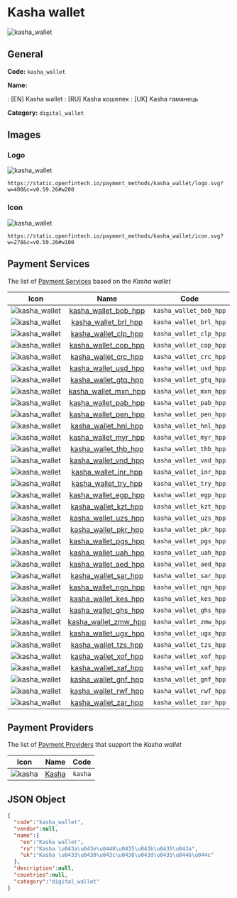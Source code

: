
# Kasha wallet 
![kasha_wallet](https://static.openfintech.io/payment_methods/kasha_wallet/logo.svg?w=400&c=v0.59.26#w200)  

## General 
**Code:** `kasha_wallet` 
 
**Name:** 
 
:	[EN] Kasha wallet 
:	[RU] Kasha кошелек 
:	[UK] Kasha гаманець 
 
**Category:** `digital_wallet` 
 

## Images 

### Logo 
![kasha_wallet](https://static.openfintech.io/payment_methods/kasha_wallet/logo.svg?w=400&c=v0.59.26#w200)  

```
https://static.openfintech.io/payment_methods/kasha_wallet/logo.svg?w=400&c=v0.59.26#w200
```  

### Icon 
![kasha_wallet](https://static.openfintech.io/payment_methods/kasha_wallet/icon.svg?w=278&c=v0.59.26#w100)  

```
https://static.openfintech.io/payment_methods/kasha_wallet/icon.svg?w=278&c=v0.59.26#w100
```  

## Payment Services 
 
The list of [Payment Services](/payment-services/) based on the _Kasha wallet_ 

|Icon|Name|Code| 
|:---:|:---:|:---:| 
|![kasha_wallet](https://static.openfintech.io/payment_methods/kasha_wallet/icon.svg?w=278&c=v0.59.26#w100) |[kasha_wallet_bob_hpp](/payment-services/kasha_wallet_bob_hpp/)|`kasha_wallet_bob_hpp`| 
|![kasha_wallet](https://static.openfintech.io/payment_methods/kasha_wallet/icon.svg?w=278&c=v0.59.26#w100) |[kasha_wallet_brl_hpp](/payment-services/kasha_wallet_brl_hpp/)|`kasha_wallet_brl_hpp`| 
|![kasha_wallet](https://static.openfintech.io/payment_methods/kasha_wallet/icon.svg?w=278&c=v0.59.26#w100) |[kasha_wallet_clp_hpp](/payment-services/kasha_wallet_clp_hpp/)|`kasha_wallet_clp_hpp`| 
|![kasha_wallet](https://static.openfintech.io/payment_methods/kasha_wallet/icon.svg?w=278&c=v0.59.26#w100) |[kasha_wallet_cop_hpp](/payment-services/kasha_wallet_cop_hpp/)|`kasha_wallet_cop_hpp`| 
|![kasha_wallet](https://static.openfintech.io/payment_methods/kasha_wallet/icon.svg?w=278&c=v0.59.26#w100) |[kasha_wallet_crc_hpp](/payment-services/kasha_wallet_crc_hpp/)|`kasha_wallet_crc_hpp`| 
|![kasha_wallet](https://static.openfintech.io/payment_methods/kasha_wallet/icon.svg?w=278&c=v0.59.26#w100) |[kasha_wallet_usd_hpp](/payment-services/kasha_wallet_usd_hpp/)|`kasha_wallet_usd_hpp`| 
|![kasha_wallet](https://static.openfintech.io/payment_methods/kasha_wallet/icon.svg?w=278&c=v0.59.26#w100) |[kasha_wallet_gtq_hpp](/payment-services/kasha_wallet_gtq_hpp/)|`kasha_wallet_gtq_hpp`| 
|![kasha_wallet](https://static.openfintech.io/payment_methods/kasha_wallet/icon.svg?w=278&c=v0.59.26#w100) |[kasha_wallet_mxn_hpp](/payment-services/kasha_wallet_mxn_hpp/)|`kasha_wallet_mxn_hpp`| 
|![kasha_wallet](https://static.openfintech.io/payment_methods/kasha_wallet/icon.svg?w=278&c=v0.59.26#w100) |[kasha_wallet_pab_hpp](/payment-services/kasha_wallet_pab_hpp/)|`kasha_wallet_pab_hpp`| 
|![kasha_wallet](https://static.openfintech.io/payment_methods/kasha_wallet/icon.svg?w=278&c=v0.59.26#w100) |[kasha_wallet_pen_hpp](/payment-services/kasha_wallet_pen_hpp/)|`kasha_wallet_pen_hpp`| 
|![kasha_wallet](https://static.openfintech.io/payment_methods/kasha_wallet/icon.svg?w=278&c=v0.59.26#w100) |[kasha_wallet_hnl_hpp](/payment-services/kasha_wallet_hnl_hpp/)|`kasha_wallet_hnl_hpp`| 
|![kasha_wallet](https://static.openfintech.io/payment_methods/kasha_wallet/icon.svg?w=278&c=v0.59.26#w100) |[kasha_wallet_myr_hpp](/payment-services/kasha_wallet_myr_hpp/)|`kasha_wallet_myr_hpp`| 
|![kasha_wallet](https://static.openfintech.io/payment_methods/kasha_wallet/icon.svg?w=278&c=v0.59.26#w100) |[kasha_wallet_thb_hpp](/payment-services/kasha_wallet_thb_hpp/)|`kasha_wallet_thb_hpp`| 
|![kasha_wallet](https://static.openfintech.io/payment_methods/kasha_wallet/icon.svg?w=278&c=v0.59.26#w100) |[kasha_wallet_vnd_hpp](/payment-services/kasha_wallet_vnd_hpp/)|`kasha_wallet_vnd_hpp`| 
|![kasha_wallet](https://static.openfintech.io/payment_methods/kasha_wallet/icon.svg?w=278&c=v0.59.26#w100) |[kasha_wallet_inr_hpp](/payment-services/kasha_wallet_inr_hpp/)|`kasha_wallet_inr_hpp`| 
|![kasha_wallet](https://static.openfintech.io/payment_methods/kasha_wallet/icon.svg?w=278&c=v0.59.26#w100) |[kasha_wallet_try_hpp](/payment-services/kasha_wallet_try_hpp/)|`kasha_wallet_try_hpp`| 
|![kasha_wallet](https://static.openfintech.io/payment_methods/kasha_wallet/icon.svg?w=278&c=v0.59.26#w100) |[kasha_wallet_egp_hpp](/payment-services/kasha_wallet_egp_hpp/)|`kasha_wallet_egp_hpp`| 
|![kasha_wallet](https://static.openfintech.io/payment_methods/kasha_wallet/icon.svg?w=278&c=v0.59.26#w100) |[kasha_wallet_kzt_hpp](/payment-services/kasha_wallet_kzt_hpp/)|`kasha_wallet_kzt_hpp`| 
|![kasha_wallet](https://static.openfintech.io/payment_methods/kasha_wallet/icon.svg?w=278&c=v0.59.26#w100) |[kasha_wallet_uzs_hpp](/payment-services/kasha_wallet_uzs_hpp/)|`kasha_wallet_uzs_hpp`| 
|![kasha_wallet](https://static.openfintech.io/payment_methods/kasha_wallet/icon.svg?w=278&c=v0.59.26#w100) |[kasha_wallet_pkr_hpp](/payment-services/kasha_wallet_pkr_hpp/)|`kasha_wallet_pkr_hpp`| 
|![kasha_wallet](https://static.openfintech.io/payment_methods/kasha_wallet/icon.svg?w=278&c=v0.59.26#w100) |[kasha_wallet_pgs_hpp](/payment-services/kasha_wallet_pgs_hpp/)|`kasha_wallet_pgs_hpp`| 
|![kasha_wallet](https://static.openfintech.io/payment_methods/kasha_wallet/icon.svg?w=278&c=v0.59.26#w100) |[kasha_wallet_uah_hpp](/payment-services/kasha_wallet_uah_hpp/)|`kasha_wallet_uah_hpp`| 
|![kasha_wallet](https://static.openfintech.io/payment_methods/kasha_wallet/icon.svg?w=278&c=v0.59.26#w100) |[kasha_wallet_aed_hpp](/payment-services/kasha_wallet_aed_hpp/)|`kasha_wallet_aed_hpp`| 
|![kasha_wallet](https://static.openfintech.io/payment_methods/kasha_wallet/icon.svg?w=278&c=v0.59.26#w100) |[kasha_wallet_sar_hpp](/payment-services/kasha_wallet_sar_hpp/)|`kasha_wallet_sar_hpp`| 
|![kasha_wallet](https://static.openfintech.io/payment_methods/kasha_wallet/icon.svg?w=278&c=v0.59.26#w100) |[kasha_wallet_ngn_hpp](/payment-services/kasha_wallet_ngn_hpp/)|`kasha_wallet_ngn_hpp`| 
|![kasha_wallet](https://static.openfintech.io/payment_methods/kasha_wallet/icon.svg?w=278&c=v0.59.26#w100) |[kasha_wallet_kes_hpp](/payment-services/kasha_wallet_kes_hpp/)|`kasha_wallet_kes_hpp`| 
|![kasha_wallet](https://static.openfintech.io/payment_methods/kasha_wallet/icon.svg?w=278&c=v0.59.26#w100) |[kasha_wallet_ghs_hpp](/payment-services/kasha_wallet_ghs_hpp/)|`kasha_wallet_ghs_hpp`| 
|![kasha_wallet](https://static.openfintech.io/payment_methods/kasha_wallet/icon.svg?w=278&c=v0.59.26#w100) |[kasha_wallet_zmw_hpp](/payment-services/kasha_wallet_zmw_hpp/)|`kasha_wallet_zmw_hpp`| 
|![kasha_wallet](https://static.openfintech.io/payment_methods/kasha_wallet/icon.svg?w=278&c=v0.59.26#w100) |[kasha_wallet_ugx_hpp](/payment-services/kasha_wallet_ugx_hpp/)|`kasha_wallet_ugx_hpp`| 
|![kasha_wallet](https://static.openfintech.io/payment_methods/kasha_wallet/icon.svg?w=278&c=v0.59.26#w100) |[kasha_wallet_tzs_hpp](/payment-services/kasha_wallet_tzs_hpp/)|`kasha_wallet_tzs_hpp`| 
|![kasha_wallet](https://static.openfintech.io/payment_methods/kasha_wallet/icon.svg?w=278&c=v0.59.26#w100) |[kasha_wallet_xof_hpp](/payment-services/kasha_wallet_xof_hpp/)|`kasha_wallet_xof_hpp`| 
|![kasha_wallet](https://static.openfintech.io/payment_methods/kasha_wallet/icon.svg?w=278&c=v0.59.26#w100) |[kasha_wallet_xaf_hpp](/payment-services/kasha_wallet_xaf_hpp/)|`kasha_wallet_xaf_hpp`| 
|![kasha_wallet](https://static.openfintech.io/payment_methods/kasha_wallet/icon.svg?w=278&c=v0.59.26#w100) |[kasha_wallet_gnf_hpp](/payment-services/kasha_wallet_gnf_hpp/)|`kasha_wallet_gnf_hpp`| 
|![kasha_wallet](https://static.openfintech.io/payment_methods/kasha_wallet/icon.svg?w=278&c=v0.59.26#w100) |[kasha_wallet_rwf_hpp](/payment-services/kasha_wallet_rwf_hpp/)|`kasha_wallet_rwf_hpp`| 
|![kasha_wallet](https://static.openfintech.io/payment_methods/kasha_wallet/icon.svg?w=278&c=v0.59.26#w100) |[kasha_wallet_zar_hpp](/payment-services/kasha_wallet_zar_hpp/)|`kasha_wallet_zar_hpp`| 
 

## Payment Providers 
 
The list of [Payment Providers](/payment-providers/) that support the _Kasha wallet_ 

|Icon|Name|Code| 
|:---:|:---:|:---:| 
|![kasha](https://static.openfintech.io/payment_providers/kasha/icon.png?w=278&c=v0.59.26#w100) |[Kasha](/payment-providers/kasha/)|`kasha`| 
 

## JSON Object 

```json
{
  "code":"kasha_wallet",
  "vendor":null,
  "name":{
    "en":"Kasha wallet",
    "ru":"Kasha \u043a\u043e\u0448\u0435\u043b\u0435\u043a",
    "uk":"Kasha \u0433\u0430\u043c\u0430\u043d\u0435\u0446\u044c"
  },
  "description":null,
  "countries":null,
  "category":"digital_wallet"
}
```  
